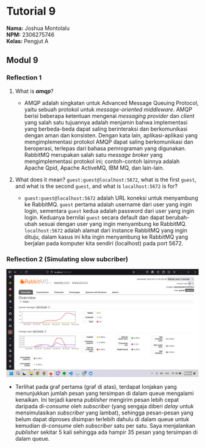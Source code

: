 # Tutorial 9
**Nama:**   Joshua Montolalu<br>
**NPM:**    2306275746<br>
**Kelas:**  Pengjut A<br>

## Modul 9
### Reflection 1
1. What is ***amqp***?
    -  AMQP adalah singkatan untuk Advanced Message Queuing Protocol, yaitu sebuah protokol untuk *message-oriented middleware*. AMQP berisi beberapa ketentuan mengenai *messaging provider* dan *client* yang salah satu tujuannya adalah menjamin bahwa implementasi yang berbeda-beda dapat saling berinteraksi dan berkomunikasi dengan aman dan konsisten. Dengan kata lain, aplikasi-aplikasi yang mengimplementasi protokol AMQP dapat saling berkomunikasi dan beroperasi, terlepas dari bahasa pemrograman yang digunakan. RabbitMQ merupakan salah satu *message broker* yang mengimplementasi protokol ini; contoh-contoh lainnya adalah Apache Qpid, Apache ActiveMQ, IBM MQ, dan lain-lain. 

2.  What does it mean? `guest:guest@localhost:5672`, what is the first `guest`, and what is the second `guest`, and what is `localhost:5672` is for?
    - `guest:guest@localhost:5672` adalah URL koneksi untuk menyambung ke RabbitMQ. `guest` pertama adalah username dari user yang ingin login, sementara `guest` kedua adalah password dari user yang ingin login. Keduanya bernilai `guest` secara default dan dapat berubah-ubah sesuai dengan user yang ingin menyambung ke RabbitMQ. `localhost:5672` adalah alamat dari instance RabbitMQ yang ingin dituju, dalam kasus ini kita ingin menyambung ke RabbitMQ yang berjalan pada komputer kita sendiri (localhost) pada port 5672.

### Reflection 2 (Simulating slow subcriber)
![Screenshot of RabbitMQ chart showing slow subscriber](SlowSubscriber.png)
- Terlihat pada graf pertama (graf di atas), terdapat lonjakan yang menunjukkan jumlah pesan yang tersimpan di dalam queue mengalami kenaikan. Ini terjadi karena *publisher* mengirim pesan lebih cepat daripada di-*consume* oleh *subscriber* (yang sengaja diberi *delay* untuk mensimulasikan *subscriber* yang lambat), sehingga pesan-pesan yang belum dapat diproses disimpan terlebih dahulu di dalam queue untuk kemudian di-*consume* oleh *subscriber* satu per satu. Saya menjalankan *publisher* sekitar 5 kali sehingga ada hampir 35 pesan yang tersimpan di dalam queue.